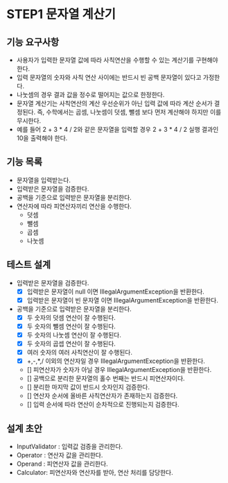 # STEP1 문자열 계산기

## 기능 요구사항

- 사용자가 입력한 문자열 값에 따라 사칙연산을 수행할 수 있는 계산기를 구현해야 한다.
- 입력 문자열의 숫자와 사칙 연산 사이에는 반드시 빈 공백 문자열이 있다고 가정한다.
- 나눗셈의 경우 결과 값을 정수로 떨어지는 값으로 한정한다.
- 문자열 계산기는 사칙연산의 계산 우선순위가 아닌 입력 값에 따라 계산 순서가 결정된다. 즉, 수학에서는 곱셈, 나눗셈이 덧셈, 뺄셈 보다 먼저 계산해야 하지만 이를 무시한다.
- 예를 들어 2 + 3 * 4 / 2와 같은 문자열을 입력할 경우 2 + 3 * 4 / 2 실행 결과인 10을 출력해야 한다.

## 기능 목록

- 문자열을 입력받는다.
- 입력받은 문자열을 검증한다.
- 공백을 기준으로 입력받은 문자열을 분리한다.
- 연산자에 따라 피연산자끼리 연산을 수행한다.
  - 덧셈
  - 뺄셈
  - 곱셈
  - 나눗셈

## 테스트 설계
- 입력받은 문자열을 검증한다.
  - [x] 입력받은 문자열이 null 이면 IllegalArgumentException을 반환한다.
  - [x] 입력받은 문자열이 빈 문자열 이면 IllegalArgumentException을 반환한다.
- 공백을 기준으로 입력받은 문자열을 분리한다.
  - [x] 두 숫자의 덧셈 연산이 잘 수행된다.
  - [x] 두 숫자의 뺄셈 연산이 잘 수행된다.
  - [x] 두 숫자의 나눗셈 연산이 잘 수행된다.
  - [x] 두 숫자의 곱셉 연산이 잘 수행된다.
  - [x] 여러 숫자의 여러 사칙연산이 잘 수행된다.
  - [x] +,-,*,/ 이외의 연산자일 경우 IllegalArgumentException을 반환한다.
  - [] 피연산자가 숫자가 아닐 경우 IllegalArgumentException을 반환한다.
  - [] 공백으로 분리한 문자열의 홀수 번째는 반드시 피연산자이다.
  - [] 분리한 마지막 값이 반드시 숫자인지 검증한다.
  - [] 연산자 순서에 올바른 사칙연산자가 존재하는지 검증한다.
  - [] 입력 순서에 따라 연산이 순차적으로 진행되는지 검증한다.

## 설계 초안
- InputValidator : 입력값 검증을 관리한다.
- Operator : 연산자 값을 관리한다.
- Operand : 피연산자 값을 관리한다.
- Calculator: 피연산자와 연산자를 받아, 연산 처리를 담당한다.